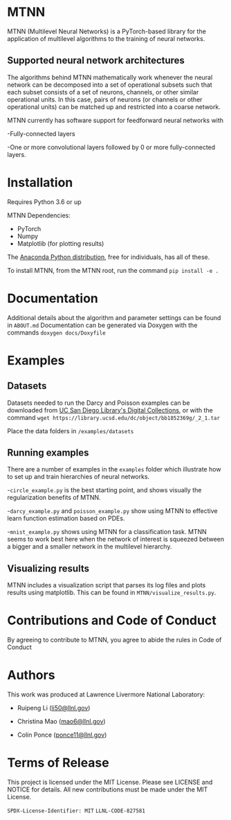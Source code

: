 # MTNN

MTNN (Multilevel Neural Networks) is a PyTorch-based library for the
application of multilevel algorithms to the training of neural
networks.


## Supported neural network architectures

The algorithms behind MTNN mathematically work whenever the neural
network can be decomposed into a set of operational subsets such that
each subset consists of a set of neurons, channels, or other similar
operational units. In this case, pairs of neurons (or channels or
other operational units) can be matched up and restricted into a
coarse network.

MTNN currently has software support for feedforward neural networks with

-Fully-connected layers

-One or more convolutional layers followed by 0 or more fully-connected layers.

# Installation 

Requires Python 3.6 or up

MTNN Dependencies:

* PyTorch
* Numpy
 * Matplotlib (for plotting results)

The [Anaconda Python
distribution](https://www.anaconda.com/products/individual), free for
individuals, has all of these.

To install MTNN, from the MTNN root, run the command
`pip install -e .`

# Documentation
Additional details about the algorithm and parameter settings can be found in `ABOUT.md`
Documentation can be generated via Doxygen with the commands
`doxygen docs/Doxyfile`

# Examples
## Datasets 
Datasets needed to run the Darcy and Poisson examples can be downloaded from [UC San Diego Library's Digital Collections](https://search.datacite.org/works/10.6075/J0HM58MK), or with the command
`wget https://library.ucsd.edu/dc/object/bb1852369g/_2_1.tar`

Place the data folders in `/examples/datasets`

## Running examples

There are a number of examples in the `examples` folder which
illustrate how to set up and train hierarchies of neural networks.

-`circle_example.py` is the best starting point, and shows visually
 the regularization benefits of MTNN.
 
-`darcy_example.py` and `poisson_example.py` show using MTNN to
 effective learn function estimation based on PDEs.

-`mnist_example.py` shows using MTNN for a classification task. MTNN
 seems to work best here when the network of interest is squeezed
 between a bigger and a smaller network in the multilevel hierarchy.

## Visualizing results

MTNN includes a visualization script that parses its log files and
plots results using matplotlib. This can be found in
`MTNN/visualize_results.py`.

# Contributions and Code of Conduct 
By agreeing to contribute to MTNN, you agree to abide the rules in Code of Conduct

# Authors 
This work was produced at Lawrence Livermore National Laboratory: 
* Ruipeng Li (li50@llnl.gov)

* Christina Mao (mao6@llnl.gov)

* Colin Ponce (ponce11@llnl.gov)


# Terms of Release 
This project is licensed under the MIT License. Please see LICENSE and NOTICE for details. 
All new contributions must be made under the MIT License. 

`SPDX-License-Identifier: MIT`
`LLNL-CODE-827581`